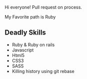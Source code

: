 Hi everyone! Pull request on process.

My Favorite path is Ruby

## Deadly Skills

* Ruby & Ruby on rails
* Javascript 
* Html5
* CSS3
* SASS
* Killing history using git rebase